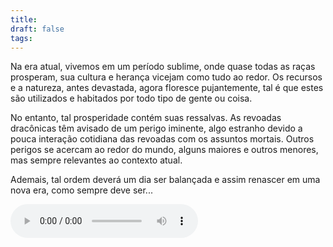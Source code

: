 ```yaml
---
title: 
draft: false
tags:
---
```

Na era atual, vivemos em um período sublime, onde quase todas as raças prosperam, sua cultura e herança vicejam como tudo ao redor. Os recursos e a natureza, antes devastada, agora floresce pujantemente, tal é que estes são utilizados e habitados por todo tipo de gente ou coisa.

No entanto, tal prosperidade contém suas ressalvas. As revoadas dracônicas têm avisado de um perigo iminente, algo estranho devido a pouca interação cotidiana das revoadas com os assuntos mortais. Outros perigos se acercam ao redor do mundo, alguns maiores e outros menores, mas sempre relevantes ao contexto atual.

Ademais, tal ordem deverá um dia ser balançada e assim renascer em uma nova era, como sempre deve ser...

![](Atualmente.mp3)